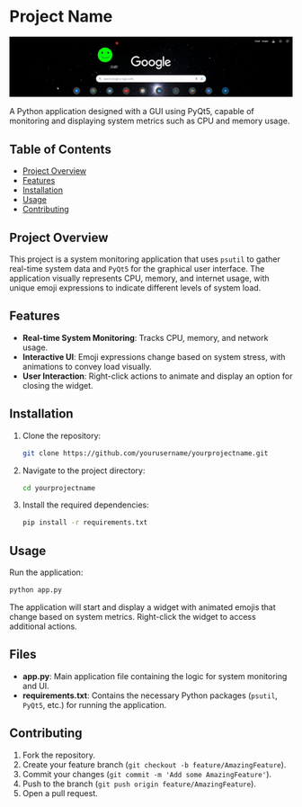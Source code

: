 # Project Name

![Demo GIF](assets\Recording2024-11-12011239-ezgif.com-effects.gif)

A Python application designed with a GUI using PyQt5, capable of monitoring and displaying system metrics such as CPU and memory usage.

## Table of Contents
- [Project Overview](#project-overview)
- [Features](#features)
- [Installation](#installation)
- [Usage](#usage)
- [Contributing](#contributing)

## Project Overview

This project is a system monitoring application that uses `psutil` to gather real-time system data and `PyQt5` for the graphical user interface. The application visually represents CPU, memory, and internet usage, with unique emoji expressions to indicate different levels of system load.

## Features

- **Real-time System Monitoring**: Tracks CPU, memory, and network usage.
- **Interactive UI**: Emoji expressions change based on system stress, with animations to convey load visually.
- **User Interaction**: Right-click actions to animate and display an option for closing the widget.

## Installation

1. Clone the repository:
   ```bash
   git clone https://github.com/yourusername/yourprojectname.git
   ```
2. Navigate to the project directory:
   ```bash
   cd yourprojectname
   ```
3. Install the required dependencies:
   ```bash
   pip install -r requirements.txt
   ```

## Usage

Run the application:
```bash
python app.py
```

The application will start and display a widget with animated emojis that change based on system metrics. Right-click the widget to access additional actions.

## Files

- **app.py**: Main application file containing the logic for system monitoring and UI.
- **requirements.txt**: Contains the necessary Python packages (`psutil`, `PyQt5`, etc.) for running the application.

## Contributing

1. Fork the repository.
2. Create your feature branch (`git checkout -b feature/AmazingFeature`).
3. Commit your changes (`git commit -m 'Add some AmazingFeature'`).
4. Push to the branch (`git push origin feature/AmazingFeature`).
5. Open a pull request.

